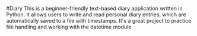 #Diary
This is a beginner-friendly text-based diary application written in Python. It allows users to write and read personal diary entries, which are automatically saved to a file with timestamps. It's a great project to practice file handling and working with the datetime module
